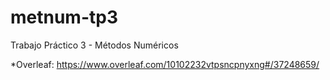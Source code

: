 # metnum-tp3
Trabajo Práctico 3 - Métodos Numéricos 

*Overleaf: https://www.overleaf.com/10102232vtpsncpnyxng#/37248659/
